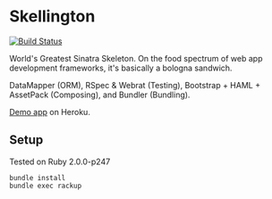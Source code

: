 # Skellington

[![Build
Status](https://travis-ci.org/audy/skellington.png?branch=master)](https://travis-ci.org/audy/skellington)

World's Greatest Sinatra Skeleton. On the food spectrum of web app
development frameworks, it's basically a bologna sandwich.

DataMapper (ORM), RSpec & Webrat (Testing), Bootstrap + HAML + AssetPack
(Composing), and Bundler (Bundling).

[Demo app](http://skellington.herokuapp.com) on Heroku.

## Setup

Tested on Ruby 2.0.0-p247

```
bundle install
bundle exec rackup
```
